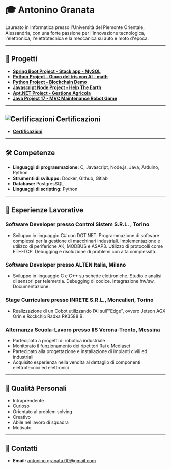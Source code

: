 # 🎓 Antonino Granata

Laureato in Informatica presso l'Università del Piemonte Orientale, Alessandria, con una forte passione per l'innovazione tecnologica, l'elettronica, l'elettrotecnica e la meccanica su auto e moto d'epoca.

---

## 🌟 Progetti

- [**Spring Boot Project - Stack app - MySQL**](https://github.com/AntoPx/app)
- [**Python Project - Gioco del tris con AI - math**](https://github.com/AntoPx/Tris-AI-Python)
- [**Python Project - Blockchain Demo**](https://github.com/AntoPx/Blockchain-Demo-Python/tree/main)
- [**Javascript Node Project - Help The Earth**](https://github.com/AntoPx/Javacsipt-Node-Project-Help-The-Earth/tree/main/PROGETTO%20WEB%20-%20Help%20The%20Earth)
- [**Apt.NET Project - Gestione Agricola**](https://github.com/AntoPx/Apt.NET-Project-Gestione-Agricola/tree/main/PROGETTO%20APPLICAZIONI%20WEB%20-%20Gestione%20Agricola)
- [**Java Project 17 - MVC Maintenance Robot Game**](https://github.com/AntoPx/Java-Project-17-MVC-Maintenance-Robot-Game/tree/main/PROGETTO%20JAVA%20-%20Mondo%20Robot)

---

## ![Certificazioni](https://img.icons8.com/?size=30&id=T5ATsUangzQW&format=png&color=000000) Certificazioni

- [**Certificazioni**](https://github.com/AntoPx/Certificazioni)

---

## 🛠️ Competenze

- **Linguaggi di programmazione:** C, Javascript, Node.js, Java, Arduino, Python
- **Strumenti di sviluppo:** Docker, Github, Gitlab
- **Database:** PostgresSQL
- **Linguaggi di scripting:** Python

---

## 💼 Esperienze Lavorative

### Software Developer presso Control Sistem S.R.L. , Torino

- Sviluppo in linguaggio C# con DOT.NET. Programmazione di software complessi per la gestione di macchinari industriali. Implementazione e utilizzo di periferiche AK, MODBUS e ASAP3. Utilizzo di protocolli come ETH-TCP. Debugging e risoluzione di problemi con alta complessità.

### Software Developer presso ALTEN Italia, Milano

- Sviluppo in linguaggio C e C++ su schede elettroniche. Studio e analisi di sensori per telemetria. Debugging di codice. Integrazione hw/sw. Documentazione.

### Stage Curriculare presso INRETE S.R.L., Moncalieri, Torino

- Realizzazione di un Cobot utilizzando l’AI sull’"Edge", ovvero Jetson AGX Orin e Rockchip Radxa RK3588 B.

### Alternanza Scuola-Lavoro presso IIS Verona-Trento, Messina

- Partecipato a progetti di robotica industriale
- Monitorato il funzionamento dei ripetitori Rai e Mediaset
- Partecipato alla progettazione e installazione di impianti civili ed industriali
- Acquisito esperienza nella vendita al dettaglio di componenti elettrotecnici ed elettronici

---

## 🌟 Qualità Personali

- Intraprendente
- Curioso
- Orientato al problem solving
- Creativo
- Abile nel lavoro di squadra
- Motivato

---

## 📧 Contatti

- **Email:** [antonino.granata.00@gmail.com](mailto:antonino.granata.00@gmail.com)
